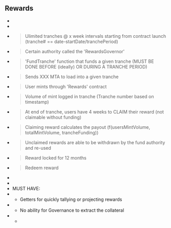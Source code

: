 
## Rewards


 *
 *
 * > Ulimited tranches @ x week intervals starting from contract launch (tranche# == date-startDate/tranchePeriod)
 *  > Certain authority called the 'RewardsGovernor'
 *  > 'FundTranche' function that funds a given tranche (MUST BE DONE BEFORE (ideally) OR DURING A TRANCHE PERIOD)
 *    > Sends XXX MTA to load into a given tranche
 * > User mints through 'Rewards' contract
 * > Volume of mint logged in tranche (Tranche number based on timestamp)
 * > At end of tranche, users have 4 weeks to CLAIM their reward (not claimable without funding)
 *  > Claiming reward calculates the payout (f(usersMintVolume, totalMintVolume, trancheFunding))
 *  > Unclaimed rewards are able to be withdrawn by the fund authority and re-used
 *  > Reward locked for 12 months
 *  > Redeem reward
 *
 *
 * MUST HAVE:
 *  - Getters for quickly tallying or projecting rewards
 *  - No ability for Governance to extract the collateral
 *  -